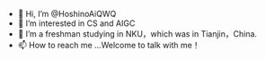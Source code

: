 - 👋 Hi, I’m @HoshinoAiQWQ
- 👀 I’m interested in CS and AIGC
- 🌱 I’m a freshman studying in NKU，which was in Tianjin，China.
- 📫 How to reach me ...Welcome to talk with me！

<!---
HoshinoAiQWQ/HoshinoAiQWQ is a ✨ special ✨ repository because its `README.md` (this file) appears on your GitHub profile.
You can click the Preview link to take a look at your changes.
--->
